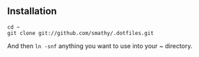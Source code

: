## Installation

    cd ~
    git clone git://github.com/smathy/.dotfiles.git

And then `ln -snf` anything you want to use into your ~ directory.
